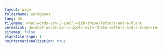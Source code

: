 ```yaml
---
layout: page
folderName: wordgames
lang: de
fileName: what-words-can-I-spell-with-these-letters-and-a-blank
permalink: de/what-words-can-i-spell-with-these-letters-and-a-blank/result
sitemap: false
blanktilerange: 1
nointernationalization: true
---
```

